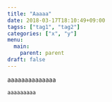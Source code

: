 ```yaml
---
title: "Aaaaa"
date: 2018-03-17T18:10:49+09:00
tagss: ["tag1", "tag2"]
categories: ["x", "y"]
menu:
  main:
    parent: parent
draft: false
---
```


aaaaaaaaaaaaaa

```
aaaaaaaaa
```

